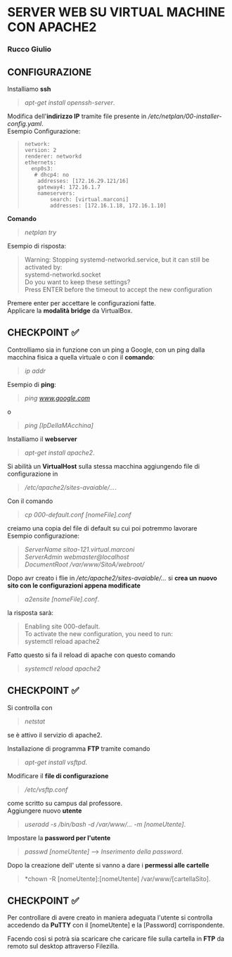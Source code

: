# SERVER WEB SU VIRTUAL MACHINE CON APACHE2
### Rucco Giulio

## CONFIGURAZIONE
Installiamo **ssh** 
>*apt-get install openssh-server*.<br>

Modifica dell'**indirizzo IP** tramite file presente in */etc/netplan/00-installer-config.yaml*.<br>
Esempio Configurazione:<br>
>
>
>     network:
>     version: 2
>     renderer: networkd
>     ethernets:
>       enp0s3:
>        # dhcp4: no
>         addresses: [172.16.29.121/16]
>         gateway4: 172.16.1.7
>         nameservers:
>             search: [virtual.marconi]
>             addresses: [172.16.1.18, 172.16.1.10]



**Comando** 
>*netplan try*

Esempio di risposta:
>
>
>   Warning: Stopping systemd-networkd.service, but it can still be activated by:<br>
>     systemd-networkd.socket<br>
>   Do you want to keep these settings?<br>
>   Press ENTER before the timeout to accept the new configuration

Premere enter per accettare le configurazioni fatte.<br>
Applicare la **modalità bridge** da VirtualBox.<br>

## CHECKPOINT :white_check_mark:
Controlliamo sia in funzione con un ping a Google, con un ping dalla macchina fisica a quella virtuale o con il **comando**:
>*ip addr*

Esempio di **ping**: 
>*ping www.google.com*

o 

>*ping [IpDellaMAcchina]*

Installiamo il **webserver** 
>*apt-get install apache2*.<br>

Si abilità un **VirtualHost** sulla stessa macchina aggiungendo file di configurazione in 
>*/etc/apache2/sites-avaiable/...*.<br>

Con il comando
>*cp 000-default.conf [nomeFile].conf*

creiamo una copia del file di default su cui poi potremmo lavorare<br>
Esempio configurazione:<br>
>*ServerName sitoa-121.virtual.marconi<br>
ServerAdmin webmaster@localhost<br>
DocumentRoot /var/www/SitoA/webroot/*

Dopo avr creato i flie in */etc/apache2/sites-avaiable/...* si **crea un nuovo sito con le configurazioni appena modificate**
>*a2ensite [nomeFile].conf*.<br>

la risposta sarà:
>
>
>   Enabling site 000-default.<br>
>   To activate the new configuration, you need to run:<br>
>     systemctl reload apache2


Fatto questo si fa il reload di apache con questo comando<br>
>*systemctl reload apache2*

## CHECKPOINT :white_check_mark:
Si controlla con
>*netstat*

se è attivo il servizio di apache2.<br>

Installazione di programma **FTP** tramite comando 
>*apt-get install vsftpd*.<br>

Modificare il **file di configurazione** 
>*/etc/vsftp.conf* 

come scritto su campus dal professore.<br>
Aggiungere nuovo **utente** 
>*useradd -s /bin/bash -d /var/www/... -m [nomeUtente]*.<br>

Impostare la **password per l'utente** 
>*passwd [nomeUtente]* --> *Inserimento della password*.<br>

Dopo la creazione dell' utente si vanno a dare i **permessi alle cartelle** 
>*chown -R [nomeUtente]:[nomeUtente] /var/www/[cartellaSito].<br>

## CHECKPOINT :white_check_mark:
Per controllare di avere creato in maniera adeguata l'utente si controlla accedendo da **PuTTY** con il [nomeUtente] e la [Password] corrispondente.

Facendo così si potrà sia scaricare che caricare file sulla cartella in **FTP** da remoto sul desktop attraverso Filezilla.<br>
